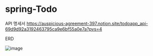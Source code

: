 # spring-Todo

API 명세서
https://auspicious-agreement-397.notion.site/todoapp_api-69d9d92a3192463795ca9e6bf55a0e7a?pvs=4


ERD

![image](https://github.com/asdvsvs/spring-Todo/assets/83705988/463e22c9-2eec-452b-9d2a-27114538abcd)
